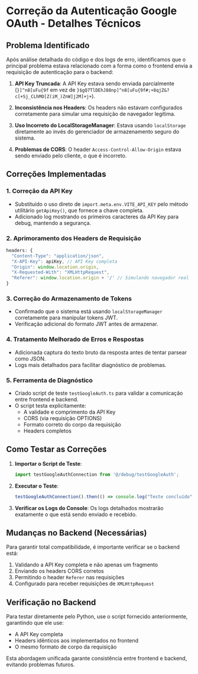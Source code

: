 # Correção da Autenticação Google OAuth - Detalhes Técnicos

## Problema Identificado

Após análise detalhada do código e dos logs de erro, identificamos que o principal problema estava relacionado com a forma como o frontend envia a requisição de autenticação para o backend:

1. **API Key Truncada**: A API Key estava sendo enviada parcialmente (`}]^n8[uFu{9f` em vez de `}$gQ7TlDEhJ88np]^n8[uFu{9f#;+8qjZ&?c[+Sj_CLhMO[Z(iM_)ZnW]j2M]+j+`).

2. **Inconsistência nos Headers**: Os headers não estavam configurados corretamente para simular uma requisição de navegador legítima.

3. **Uso Incorreto do LocalStorageManager**: Estava usando `localStorage` diretamente ao invés do gerenciador de armazenamento seguro do sistema.

4. **Problemas de CORS**: O header `Access-Control-Allow-Origin` estava sendo enviado pelo cliente, o que é incorreto.

## Correções Implementadas

### 1. Correção da API Key

- Substituído o uso direto de `import.meta.env.VITE_API_KEY` pelo método utilitário `getApiKey()`, que fornece a chave completa.
- Adicionado log mostrando os primeiros caracteres da API Key para debug, mantendo a segurança.

### 2. Aprimoramento dos Headers de Requisição

```typescript
headers: {
  "Content-Type": "application/json",
  "X-API-Key": apiKey, // API Key completa
  "Origin": window.location.origin,
  "X-Requested-With": "XMLHttpRequest",
  "Referer": window.location.origin + '/' // Simulando navegador real
}
```

### 3. Correção do Armazenamento de Tokens

- Confirmado que o sistema está usando `localStorageManager` corretamente para manipular tokens JWT.
- Verificação adicional do formato JWT antes de armazenar.

### 4. Tratamento Melhorado de Erros e Respostas

- Adicionada captura do texto bruto da resposta antes de tentar parsear como JSON.
- Logs mais detalhados para facilitar diagnóstico de problemas.

### 5. Ferramenta de Diagnóstico

- Criado script de teste `testGoogleAuth.ts` para validar a comunicação entre frontend e backend.
- O script testa explicitamente:
  - A validade e comprimento da API Key
  - CORS (via requisição OPTIONS)
  - Formato correto do corpo da requisição
  - Headers completos

## Como Testar as Correções

1. **Importar o Script de Teste**:
   ```typescript
   import testGoogleAuthConnection from '@/debug/testGoogleAuth';
   ```

2. **Executar o Teste**:
   ```typescript
   testGoogleAuthConnection().then(() => console.log("Teste concluído"));
   ```

3. **Verificar os Logs do Console**: Os logs detalhados mostrarão exatamente o que está sendo enviado e recebido.

## Mudanças no Backend (Necessárias)

Para garantir total compatibilidade, é importante verificar se o backend está:

1. Validando a API Key completa e não apenas um fragmento
2. Enviando os headers CORS corretos
3. Permitindo o header `Referer` nas requisições
4. Configurado para receber requisições de `XMLHttpRequest`

## Verificação no Backend

Para testar diretamente pelo Python, use o script fornecido anteriormente, garantindo que ele use:
- A API Key completa
- Headers idênticos aos implementados no frontend
- O mesmo formato de corpo da requisição

Esta abordagem unificada garante consistência entre frontend e backend, evitando problemas futuros.
